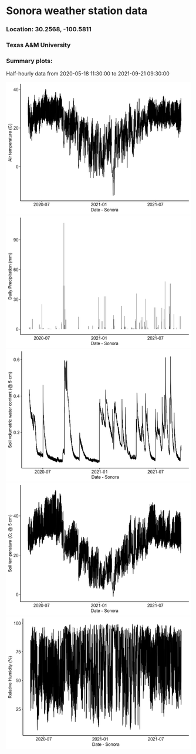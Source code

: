 Sonora weather station data
================

### Location: 30.2568, -100.5811

### Texas A&M University

### Summary plots:

Half-hourly data from 2020-05-18 11:30:00 to 2021-09-21 09:30:00

![](SonoraMet_files/figure-gfm/unnamed-chunk-2-1.png)<!-- -->![](SonoraMet_files/figure-gfm/unnamed-chunk-2-2.png)<!-- -->![](SonoraMet_files/figure-gfm/unnamed-chunk-2-3.png)<!-- -->![](SonoraMet_files/figure-gfm/unnamed-chunk-2-4.png)<!-- -->![](SonoraMet_files/figure-gfm/unnamed-chunk-2-5.png)<!-- -->
